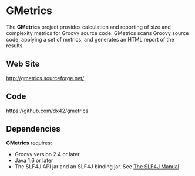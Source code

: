 # GMetrics 

The **GMetrics** project provides calculation and reporting of size and complexity metrics for
Groovy source code. GMetrics scans Groovy source code, applying a set of metrics, and
generates an HTML report of the results.

## Web Site
<http://gmetrics.sourceforge.net/>

## Code

<https://github.com/dx42/gmetrics>

## Dependencies

**GMetrics** requires:

 * Groovy version 2.4 or later
 * Java 1.6 or later
 * The SLF4J API jar and an SLF4J binding jar. See [The SLF4J Manual](https://www.slf4j.org/manual.html). 
